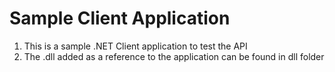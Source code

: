 # Sample Client Application

1. This is a sample .NET Client application to test the API
2. The .dll added as a reference to the application can be found in dll folder
